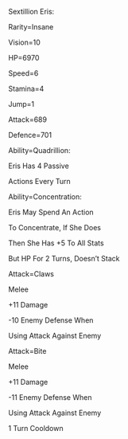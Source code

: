 Sextillion Eris:

Rarity=Insane

Vision=10

HP=6970

Speed=6

Stamina=4

Jump=1

Attack=689

Defence=701

Ability=Quadrillion:

Eris Has 4 Passive 

Actions Every Turn

Ability=Concentration:

Eris May Spend An Action

To Concentrate, If She Does

Then She Has +5 To All Stats

But HP For 2 Turns, Doesn’t Stack

Attack=Claws

Melee

+11 Damage

-10 Enemy Defense When

Using Attack Against Enemy

Attack=Bite

Melee

+11 Damage

-11 Enemy Defense When

Using Attack Against Enemy

1 Turn Cooldown
